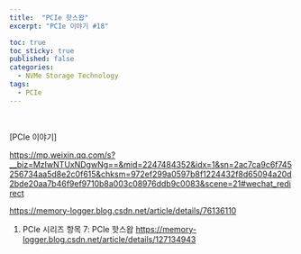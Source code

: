 ```yaml
---
title:  "PCIe 핫스왑"
excerpt: "PCIe 이야기 #18"

toc: true
toc_sticky: true
published: false
categories:
  - NVMe Storage Technology
tags:
  - PCIe
---
```


<br>

[PCIe 이야기] 

https://mp.weixin.qq.com/s?__biz=MzIwNTUxNDgwNg==&mid=2247484352&idx=1&sn=2ac7ca9c6f745256734aa5d8e2c0f615&chksm=972ef299a0597b8f1224432f8d65094a20d2bde20aa7b46f9ef9710b8a003c08976ddb9c0083&scene=21#wechat_redirect

https://memory-logger.blog.csdn.net/article/details/76136110



1. PCIe 시리즈 항목 7: PCIe 핫스왑
https://memory-logger.blog.csdn.net/article/details/127134943

